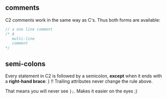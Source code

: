 
## comments

C2 comments work in the same way as C's. Thus both forms are available:

```c
// a one line comment
/* A
   multi-line
   comment
*/
```

## semi-colons

Every statement in C2 is followed by a semicolon, __except__ when it ends with
a __right-hand brace__: } !!
Trailing attributes never change the rule above.

That means you will never see `};`.  Makes it easier on the eyes ;)

